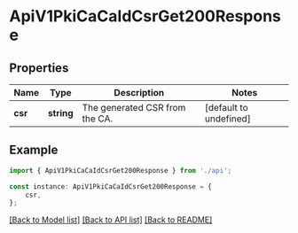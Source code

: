# ApiV1PkiCaCaIdCsrGet200Response


## Properties

Name | Type | Description | Notes
------------ | ------------- | ------------- | -------------
**csr** | **string** | The generated CSR from the CA. | [default to undefined]

## Example

```typescript
import { ApiV1PkiCaCaIdCsrGet200Response } from './api';

const instance: ApiV1PkiCaCaIdCsrGet200Response = {
    csr,
};
```

[[Back to Model list]](../README.md#documentation-for-models) [[Back to API list]](../README.md#documentation-for-api-endpoints) [[Back to README]](../README.md)
